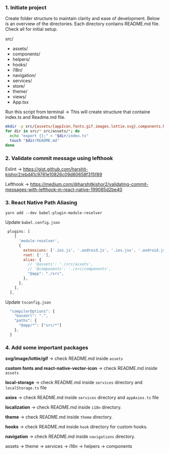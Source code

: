 ### 1. Initiate project
Create folder structure to maintain clarity and ease of development. Below is an overview of the directories. Each directory contains README.md file. Check all for initial setup.

src/
  - assets/
  - components/
  - helpers/
  - hooks/
  - i18n/
  - navigation/
  - services/
  - store/
  - theme/
  - views/
  - App.tsx

Run this script from terminal -> This will create structure that containe index.ts and Readme.md file.

```bash
mkdir -p src/{assets/{appIcon,fonts,gif,images,lottie,svg},components,helpers,hooks,i18n,navigation,services,store,theme,views} &&
for dir in src/* src/assets/*; do
  echo "export {};" > "$dir/index.ts"
  touch "$dir/README.md"
done
```


### 2. Validate commit message using lefthook

Eslint -> https://gist.github.com/harshit-kishor2/ebd41c9781e10826c09d60658f315f89

Lefthook ->  https://medium.com/@harshitkishor2/validating-commit-messages-with-lefthook-in-react-native-199085d2be40


### 3. React Native Path Aliasing

    yarn add --dev babel-plugin-module-resolver

Update `babel.config.json`

```javascript
 plugins: [
    [
      'module-resolver',
      {
        extensions: ['.ios.js', '.android.js', '.ios.jsx', '.android.jsx', '.js', '.jsx', '.json', '.ts', '.tsx'],
        root: ['.'],
        alias: {
          // '@assets': './src/assets',
          // '@components': './src/components',
          "@app": "./src",
        },
      },
    ],
  ],
```

Update `tsconfig.json`

```javascript
  "compilerOptions": {
    "baseUrl": ".",
    "paths": {
      "@app/*": ["src/*"]
    },
  }
```


### 4. Add some important packages

**svg/image/lottie/gif** -> check README.md inside `assets`

**custom fonts and react-native-vector-icon** -> check README.md inside `assets`

**local-storage** -> check README.md inside `services` directory and `localStorage.ts` file

**axios** -> check README.md inside `services` directory and `appAxios.ts` file

**localization** -> check README.md inside `i18n` directory.

**theme** -> check README.md inside `theme` directory.

**hooks** -> check README.md inside `hook` directory for custom hooks.

**navigation** -> check README.md inside `navigations` directory.

assets -> theme -> services -> i18n -> helpers -> components